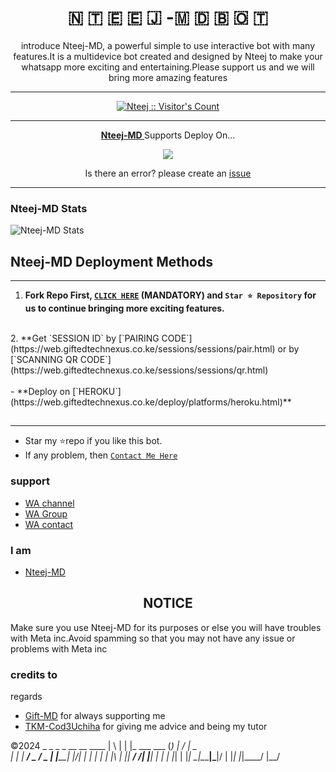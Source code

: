<h1 align="center">🇳 🇹 🇪 🇪 🇯 -🇲 🇩  🇧 🇴 🇹  </h1>
<p align="center"> introduce Nteej-MD, a powerful simple to use interactive bot with many features.It is a multidevice bot created and designed by Nteej to make your whatsapp more exciting and entertaining.Please support us and we will bring more amazing features </p>

***
 <a aria-label="Nteej MD is free to use" href="https://github.com/Ntee-j01/Nteej-MD-Bot" target="_blank">

</p>
<p align="center"><img src="https://profile-counter.glitch.me/{mouricedevs}/count.svg" alt="Nteej :: Visitor's Count" /></p>

---

<p align="center">
  <a href="https://github.com/Ntee-j01/Nteej-MD-Bot"><b>Nteej-MD </b></a> Supports Deploy On...
</p>

<p align="center">
  <a href="https://web.giftedtechnexus.co.ke/deploy/platforms/heroku.html"><img src="https://img.shields.io/badge/heroku-9d7acc?style=for-the-badge&logo=heroku&logoColor=430098"></a>

<p align="center">Is there an error? please create an <a href="https://github.com/Ntee-j01/Nteej-MD-Bot/issues">issue</a></p>

---

 <h3>Nteej-MD Stats</h3>

![Nteej-MD Stats](https://github-readme-stats.vercel.app/api/pin/?username=Ntee-j01&repo=NTEEJ-MD&show_owner=true&theme=dark)


    
   
## Nteej-MD Deployment Methods
---
1.  **Fork Repo First, [`CLICK HERE`](https://github.com/Ntee-j01/Nteej-MD-Bot/fork) (MANDATORY) and `Star ⭐ Repository` for us to continue bringing more exciting features.**<br />
<br />
2.  **Get `SESSION ID` by [`PAIRING CODE`](https://web.giftedtechnexus.co.ke/sessions/sessions/pair.html) or by [`SCANNING QR CODE`](https://web.giftedtechnexus.co.ke/sessions/sessions/qr.html) <br />
  <br />
- **Deploy on [`HEROKU`](https://web.giftedtechnexus.co.ke/deploy/platforms/heroku.html)**


##
---


- Star my ⭐repo if you like this bot.
- If any problem, then [`Contact Me Here`](https://wa.me/+263714497545)


### support
- [WA channel](https://whatsapp.com/channel/0029Vae3GZF9Bb658QgSCl1I)
- [WA Group](https://chat.whatsapp.com/Er6RNNNVWV5LORN9Nr6hL7)
- [WA contact](https://wa.me/+263714497545)

### l am
- [Nteej-MD](https://GitHub.com/Ntee-j01)

<h2 align = "center"> NOTICE </h2>
<p> Make sure you use Nteej-MD for its purposes or else you will have troubles with Meta inc.Avoid spamming so that you may not have any issue or problems with Meta inc</p>

### credits to
regards
- [Gift-MD](https://github.com/mouricedevs) for always supporting me
- [TKM-Cod3Uchiha](https://Github.com/Cod3Uchiha) for giving me advice and being my tutor

©2024 _   _ _             _       __  __ ____
| \ | | |_ ___  ___ (_)     |  \/  |  _ \
|  \| | __/ _ \/ _ \| |_____| |\/| | | | |
| |\  | ||  __/  __/| |_____| |  | | |_| |
|_| \_|\__\___|\___|/ |     |_|  |_|____/
                  |__/
                  
        



